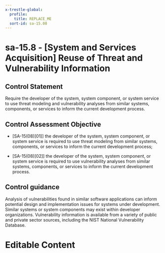 ```yaml
---
x-trestle-global:
  profile:
    title: REPLACE_ME
  sort-id: sa-15.08
---
```


# sa-15.8 - \[System and Services Acquisition\] Reuse of Threat and Vulnerability Information

## Control Statement

Require the developer of the system, system component, or system service to use threat modeling and vulnerability analyses from similar systems, components, or services to inform the current development process.

## Control Assessment Objective

- \[SA-15(08)[01]\] the developer of the system, system component, or system service is required to use threat modeling from similar systems, components, or services to inform the current development process;

- \[SA-15(08)[02]\] the developer of the system, system component, or system service is required to use vulnerability analyses from similar systems, components, or services to inform the current development process.

## Control guidance

Analysis of vulnerabilities found in similar software applications can inform potential design and implementation issues for systems under development. Similar systems or system components may exist within developer organizations. Vulnerability information is available from a variety of public and private sector sources, including the NIST National Vulnerability Database.

# Editable Content

<!-- Make additions and edits below -->
<!-- The above represents the contents of the control as received by the profile, prior to additions. -->
<!-- If the profile makes additions to the control, they will appear below. -->
<!-- The above markdown may not be edited but you may edit the content below, and/or introduce new additions to be made by the profile. -->
<!-- If there is a yaml header at the top, parameter values may be edited. Use --set-parameters to incorporate the changes during assembly. -->
<!-- The content here will then replace what is in the profile for this control, after running profile-assemble. -->
<!-- The current profile has no added parts for this control, but you may add new ones here. -->
<!-- Each addition must have a heading either of the form ## Control my_addition_name -->
<!-- or ## Part a. (where the a. refers to one of the control statement labels.) -->
<!-- "## Control" parts are new parts added after the statement part. -->
<!-- "## Part" parts are new parts added into the top-level statement part with that label. -->
<!-- Subparts may be added with nested hash levels of the form ### My Subpart Name -->
<!-- underneath the parent ## Control or ## Part being added -->
<!-- See https://ibm.github.io/compliance-trestle/tutorials/ssp_profile_catalog_authoring/ssp_profile_catalog_authoring for guidance. -->
